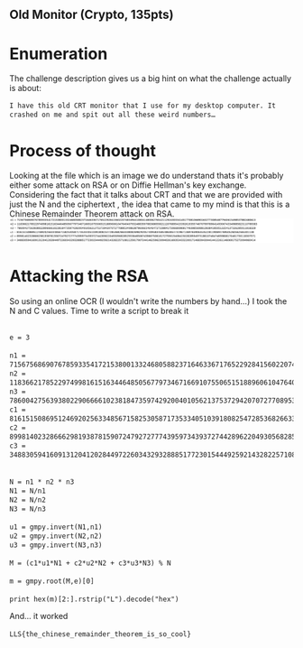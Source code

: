 ## Old Monitor (Crypto, 135pts)  
# Enumeration
The challenge description gives us a big hint on what the challenge actually is about:

```
I have this old CRT monitor that I use for my desktop computer. It crashed on me and spit out all these weird numbers…
```
# Process of thought
Looking at the file which is an image we do understand thats it's probably either some attack on RSA or on Diffie Hellman's key exchange. Considering the fact that it talks about CRT and that we are provided with just the N and the ciphertext , the idea that came to my mind is that this is a Chinese Remainder Theorem attack on RSA.
![](old_monitor.png)

# Attacking the RSA
So using an online OCR (I wouldn't write the numbers by hand...) I took the N and C values.
Time to write a script to break it
```import gmpy

e = 3

n1 = 7156756869076785933541721538001332468058823716463367176522928415602207483494410804148006276542112924303341451770810669016327730854877940615498537882480613 
n2 = 11836621785229749981615163446485056779734671669107550651518896061047640407932488359788368655821120768954153926193557467079978964149306743349885823110789383 
n3 = 7860042756393802290666610238184735974292004010562137537294207072770895340863879606654646472733984175066809691749398560891393841950513254137326295011918329 
c1 = 816151508695124692025633485671582530587173533405103918082547285368266333808269829205740958345854863854731967136976590635352281190694769505260562565301138 
c2 = 8998140232866629819387815907247927277743959734393727442896220493056828525538465067439667506161727590154084150282859497318610746474659806170461730118307571 
c3 = 3488305941609131204120284497226034329328885177230154449259214328225710811259179072441462596230940261693534332200171468394304414412261146069175272094960414 


N = n1 * n2 * n3
N1 = N/n1
N2 = N/n2
N3 = N/n3

u1 = gmpy.invert(N1,n1)
u2 = gmpy.invert(N2,n2)
u3 = gmpy.invert(N3,n3)

M = (c1*u1*N1 + c2*u2*N2 + c3*u3*N3) % N

m = gmpy.root(M,e)[0]

print hex(m)[2:].rstrip("L").decode("hex")
```

And... it worked

```LLS{the_chinese_remainder_theorem_is_so_cool}```

